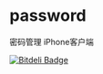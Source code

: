 password
========

密码管理 iPhone客户端


[![Bitdeli Badge](https://d2weczhvl823v0.cloudfront.net/kylescript/password/trend.png)](https://bitdeli.com/free "Bitdeli Badge")

